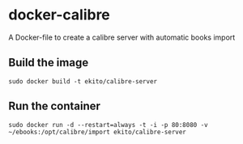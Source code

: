 # docker-calibre

A Docker-file to create a calibre server with automatic books import

## Build the image 

`sudo docker build -t ekito/calibre-server`

## Run the container

`sudo docker run -d --restart=always -t -i -p 80:8080 -v ~/ebooks:/opt/calibre/import ekito/calibre-server`
